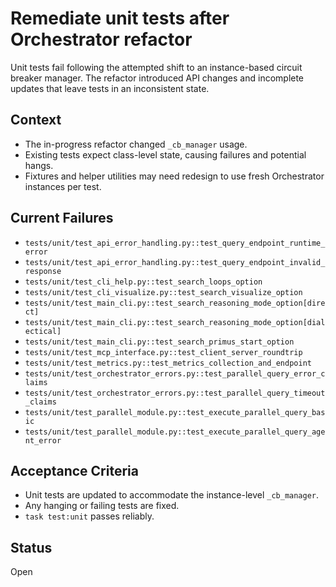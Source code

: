 # Remediate unit tests after Orchestrator refactor

Unit tests fail following the attempted shift to an instance-based circuit
breaker manager. The refactor introduced API changes and incomplete updates that
leave tests in an inconsistent state.

## Context
- The in-progress refactor changed `_cb_manager` usage.
- Existing tests expect class-level state, causing failures and potential hangs.
- Fixtures and helper utilities may need redesign to use fresh Orchestrator
 instances per test.

## Current Failures
- `tests/unit/test_api_error_handling.py::test_query_endpoint_runtime_error`
- `tests/unit/test_api_error_handling.py::test_query_endpoint_invalid_response`
- `tests/unit/test_cli_help.py::test_search_loops_option`
- `tests/unit/test_cli_visualize.py::test_search_visualize_option`
- `tests/unit/test_main_cli.py::test_search_reasoning_mode_option[direct]`
- `tests/unit/test_main_cli.py::test_search_reasoning_mode_option[dialectical]`
- `tests/unit/test_main_cli.py::test_search_primus_start_option`
- `tests/unit/test_mcp_interface.py::test_client_server_roundtrip`
- `tests/unit/test_metrics.py::test_metrics_collection_and_endpoint`
- `tests/unit/test_orchestrator_errors.py::test_parallel_query_error_claims`
- `tests/unit/test_orchestrator_errors.py::test_parallel_query_timeout_claims`
- `tests/unit/test_parallel_module.py::test_execute_parallel_query_basic`
- `tests/unit/test_parallel_module.py::test_execute_parallel_query_agent_error`

## Acceptance Criteria
- Unit tests are updated to accommodate the instance-level `_cb_manager`.
- Any hanging or failing tests are fixed.
- `task test:unit` passes reliably.

## Status
Open

